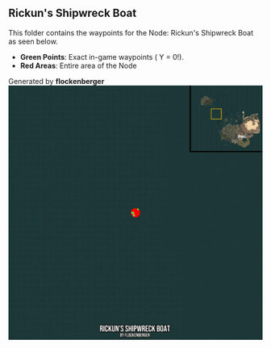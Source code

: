 ## Rickun's Shipwreck Boat
This folder contains the waypoints for the Node: Rickun's Shipwreck Boat as seen below.

- **Green Points**: Exact in-game waypoints ( Y = 0!).
- **Red Areas**: Entire area of the Node

Generated by **flockenberger**
![by_flockenberger](./Preview.webp)